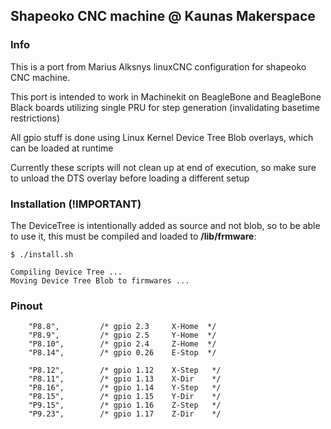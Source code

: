 ## Shapeoko CNC machine @ Kaunas Makerspace


### Info
This is a port from Marius Alksnys linuxCNC configuration for shapeoko CNC machine.

This port is intended to work in Machinekit on BeagleBone and BeagleBone Black boards utilizing single PRU for step generation (invalidating basetime restrictions)

All gpio stuff is done using Linux Kernel Device Tree Blob overlays, which can be loaded at runtime

Currently these scripts will not clean up at end of execution, so make sure to unload the DTS overlay before loading a different setup

### Installation (!IMPORTANT)
The DeviceTree is intentionally added as source and not blob, so to be able to use it, this must be compiled and loaded to __/lib/frmware__:
```
$ ./install.sh

Compiling Device Tree ...
Moving Device Tree Blob to firmwares ...
```
### Pinout
```
	"P8.8",	        /* gpio 2.3     X-Home 	*/
	"P8.9",	        /* gpio 2.5     Y-Home 	*/
	"P8.10",        /* gpio 2.4    	Z-Home 	*/
	"P8.14",	    /* gpio 0.26	E-Stop	*/

	"P8.12",        /* gpio 1.12    X-Step	 */
	"P8.11",        /* gpio 1.13    X-Dir 	 */
	"P8.16",        /* gpio 1.14    Y-Step	 */
	"P8.15",        /* gpio 1.15    Y-Dir	 */
	"P9.15",        /* gpio 1.16    Z-Step	 */
	"P9.23",        /* gpio 1.17    Z-Dir 	 */
```
